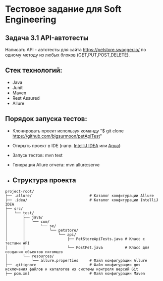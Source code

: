 # Тестовое задание для Soft Engineering
## Задача 3.1 API-автотесты
Написать API - автотесты для сайта https://petstore.swagger.io/ по одному методу из любых блоков (GET,PUT,POST,DELETE).
## Стек технологий:
* Java
* Junit
* Maven
* Rest Assured
* Allure
## Порядок запуска тестов:
* Клонировать проект используя команду "$ git clone https://github.com/bigsurmoon/petApiTest" 
* Открыть проект в IDE (напр. [IntelliJ IDEA](https://www.jetbrains.com/ru-ru/idea/) или [Aqua](https://www.jetbrains.com/aqua/))
* Запуск тестов: mvn test
* Генерация Allure отчета: mvn allure:serve

* ## Структура проекта

```plaintext
project-root/
├── .allure/                          # Каталог конфигурации Allure
├── .idea/                            # Каталог конфигурации IntelliJ IDEA
├── src/
│   └── test/
│       ├── java/
│       │   └── com/
│       │       └── se/
│       │           └── petstore/
│       │               └── api/
│       │                   ├── PetStoreApiTests.java # Класс с тестами API
│       │                   └── PostPet.java          # Класс для создания объектов питомцев
│       └── resources/
│           └── allure.properties     # Файл конфигурации Allure
├── .gitignore                        # Файл конфигурации для исключения файлов и каталогов из системы контроля версий Git
├── pom.xml                           # Файл конфигурации Maven
